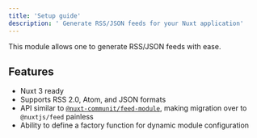 ```yaml
---
title: 'Setup guide'
description: ' Generate RSS/JSON feeds for your Nuxt application'
---
```


This module allows one to generate RSS/JSON feeds with ease.

## Features

- Nuxt 3 ready
- Supports RSS 2.0, Atom, and JSON formats
- API similar to <a href="https://github.com/nuxt-community/feed-module"><code>@nuxt-communit/feed-module</code></a>, making migration over to <code>@nuxtjs/feed</code> painless
- Ability to define a factory function for dynamic module configuration
